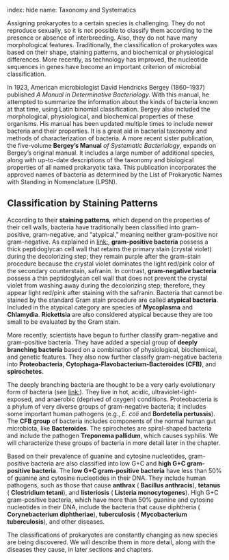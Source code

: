 index: hide
name: Taxonomy and Systematics

Assigning prokaryotes to a certain species is challenging. They do not reproduce sexually, so it is not possible to classify them according to the presence or absence of interbreeding. Also, they do not have many morphological features. Traditionally, the classification of prokaryotes was based on their shape, staining patterns, and biochemical or physiological differences. More recently, as technology has improved, the nucleotide sequences in genes have become an important criterion of microbial classification.

In 1923, American microbiologist David Hendricks Bergey (1860–1937) published  *A Manual in Determinative Bacteriology.* With this manual, he attempted to summarize the information about the kinds of bacteria known at that time, using Latin binomial classification. Bergey also included the morphological, physiological, and biochemical properties of these organisms. His manual has been updated multiple times to include newer bacteria and their properties. It is a great aid in bacterial taxonomy and methods of characterization of bacteria. A more recent sister publication, the five-volume  **Bergey’s Manual** *of Systematic Bacteriology*, expands on Bergey’s original manual. It includes a large number of additional species, along with up-to-date descriptions of the taxonomy and biological properties of all named prokaryotic taxa. This publication incorporates the approved names of bacteria as determined by the List of Prokaryotic Names with Standing in Nomenclature (LPSN).

## Classification by Staining Patterns

According to their  **staining patterns**, which depend on the properties of their cell walls, bacteria have traditionally been classified into gram-positive, gram-negative, and “atypical,” meaning neither gram-positive nor gram-negative. As explained in <link:>,  **gram-positive bacteria** possess a thick peptidoglycan cell wall that retains the primary stain (crystal violet) during the decolorizing step; they remain purple after the gram-stain procedure because the crystal violet dominates the light red/pink color of the secondary counterstain, safranin. In contrast,  **gram-negative bacteria** possess a thin peptidoglycan cell wall that does not prevent the crystal violet from washing away during the decolorizing step; therefore, they appear light red/pink after staining with the safranin. Bacteria that cannot be stained by the standard Gram stain procedure are called  **atypical bacteria**. Included in the atypical category are species of  **Mycoplasma** and  **Chlamydia**.  **Rickettsia** are also considered atypical because they are too small to be evaluated by the Gram stain.

More recently, scientists have begun to further classify gram-negative and gram-positive bacteria. They have added a special group of  **deeply branching bacteria** based on a combination of physiological, biochemical, and genetic features. They also now further classify gram-negative bacteria into  **Proteobacteria**,  **Cytophaga-Flavobacterium-Bacteroides (CFB)**, and  **spirochetes**.

The deeply branching bacteria are thought to be a very early evolutionary form of bacteria (see <link:>). They live in hot, acidic, ultraviolet-light-exposed, and anaerobic (deprived of oxygen) conditions. Proteobacteria is a phylum of very diverse groups of gram-negative bacteria; it includes some important human pathogens (e.g.,  *E. coli* and  **Bordetella pertussis**). The  **CFB group** of bacteria includes components of the normal human gut microbiota, like  **Bacteroides**. The spirochetes are spiral-shaped bacteria and include the pathogen  **Treponema pallidum**, which causes syphilis. We will characterize these groups of bacteria in more detail later in the chapter.

Based on their prevalence of guanine and cytosine nucleotides, gram-positive bacteria are also classified into low G+C and  **high G+C gram-positive bacteria**. The  **low G+C gram-positive bacteria** have less than 50% of guanine and cytosine nucleotides in their DNA. They include human pathogens, such as those that cause  **anthrax** ( **Bacillus anthracis**),  **tetanus** ( **Clostridium tetani**), and  **listeriosis** ( **Listeria monocytogenes**). High G+C gram-positive bacteria, which have more than 50% guanine and cytosine nucleotides in their DNA, include the bacteria that cause diphtheria ( **Corynebacterium diphtheriae**),  **tuberculosis** ( **Mycobacterium tuberculosis**), and other diseases.

The classifications of prokaryotes are constantly changing as new species are being discovered. We will describe them in more detail, along with the diseases they cause, in later sections and chapters.

